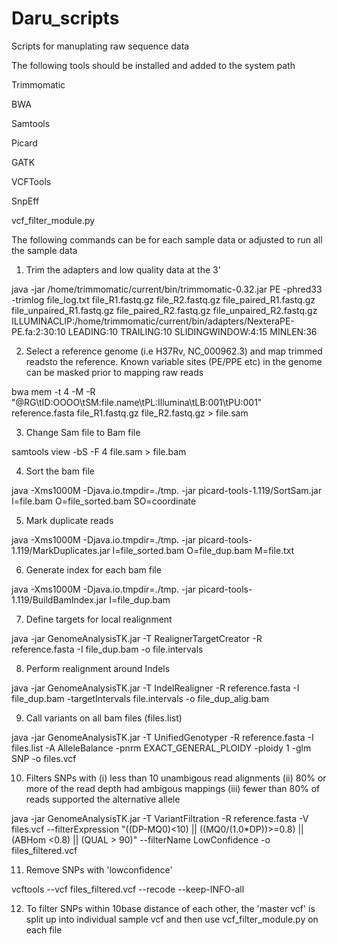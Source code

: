 # Daru_scripts
Scripts for manuplating raw sequence data 

The following tools should be installed and added to the system path
  
Trimmomatic
  
BWA
  
Samtools
  
Picard
  
GATK
  
VCFTools
  
SnpEff
  
vcf_filter_module.py
  
  
The following commands can be for each sample data or adjusted to run all the sample data

1. Trim the adapters and low quality data at the 3' 

java -jar /home/trimmomatic/current/bin/trimmomatic-0.32.jar PE -phred33 -trimlog file_log.txt file_R1.fastq.gz file_R2.fastq.gz file_paired_R1.fastq.gz file_unpaired_R1.fastq.gz file_paired_R2.fastq.gz file_unpaired_R2.fastq.gz ILLUMINACLIP:/home/trimmomatic/current/bin/adapters/NexteraPE-PE.fa:2:30:10 LEADING:10 TRAILING:10 SLIDINGWINDOW:4:15 MINLEN:36

2. Select a reference genome (i.e H37Rv, NC_000962.3) and map trimmed readsto the reference. Known variable sites (PE/PPE etc) in the genome can be masked prior to mapping raw reads

bwa mem -t 4 -M -R "@RG\tID:OOOO\tSM:file.name\tPL:Illumina\tLB:001\tPU:001" reference.fasta file_R1.fastq.gz file_R2.fastq.gz > file.sam

3. Change Sam file to Bam file 

samtools view -bS -F 4 file.sam > file.bam

4. Sort the bam file

java -Xms1000M -Djava.io.tmpdir=./tmp. -jar picard-tools-1.119/SortSam.jar I=file.bam O=file_sorted.bam SO=coordinate

5. Mark duplicate reads

java -Xms1000M -Djava.io.tmpdir=./tmp. -jar picard-tools-1.119/MarkDuplicates.jar I=file_sorted.bam O=file_dup.bam M=file.txt

6. Generate index for each bam file

java -Xms1000M -Djava.io.tmpdir=./tmp. -jar picard-tools-1.119/BuildBamIndex.jar I=file_dup.bam

7. Define targets for local realignment

java -jar GenomeAnalysisTK.jar -T RealignerTargetCreator -R reference.fasta -I file_dup.bam -o file.intervals

8. Perform realignment around Indels

java -jar GenomeAnalysisTK.jar -T IndelRealigner -R reference.fasta -I file_dup.bam -targetIntervals file.intervals -o file_dup_alig.bam

9. Call variants on all bam files (files.list) 

java -jar GenomeAnalysisTK.jar -T UnifiedGenotyper -R reference.fasta -I files.list -A AlleleBalance -pnrm EXACT_GENERAL_PLOIDY -ploidy 1 -glm SNP -o files.vcf

10. Filters SNPs with (i) less than 10 unambigous read alignments (ii) 80% or more of the read depth had ambigous mappings (iii) fewer than 80% of reads supported the alternative allele

java -jar GenomeAnalysisTK.jar -T VariantFiltration -R reference.fasta -V files.vcf --filterExpression "((DP-MQ0)<10) || ((MQ0/(1.0*DP))>=0.8) || (ABHom <0.8) || (QUAL > 90)" --filterName LowConfidence -o files_filtered.vcf

11. Remove SNPs with 'lowconfidence'

vcftools --vcf files_filtered.vcf --recode --keep-INFO-all

12. To filter SNPs within 10base distance of each other, the 'master vcf' is split up into individual sample vcf and then use vcf_filter_module.py on each file




